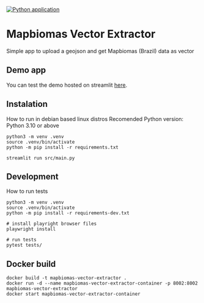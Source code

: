[![Python application](https://github.com/rupestre-campos/mapbiomas-vector-extractor/actions/workflows/python-app.yml/badge.svg)](https://github.com/rupestre-campos/mapbiomas-vector-extractor/actions/workflows/python-app.yml)

# Mapbiomas  Vector Extractor
Simple app to upload a geojson and get Mapbiomas (Brazil) data as vector

## Demo app
You can test the demo hosted on streamlit [here](https://mapbiomas-vector-extractor.streamlit.app/).

## Instalation
How to run in debian based linux distros
Recomended Python version: Python 3.10 or above

```
python3 -m venv .venv
source .venv/bin/activate
python -m pip install -r requirements.txt

streamlit run src/main.py
```

## Development
How to run tests
```
python3 -m venv .venv
source .venv/bin/activate
python -m pip install -r requirements-dev.txt

# install playright browser files
playwright install

# run tests
pytest tests/
```

## Docker build

```
docker build -t mapbiomas-vector-extractor .
docker run -d --name mapbiomas-vector-extractor-container -p 8002:8002 mapbiomas-vector-extractor
docker start mapbiomas-vector-extractor-container
```
